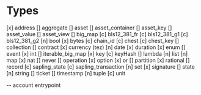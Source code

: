 # Types

[x] address
[] aggregate
[] asset
[] asset_container
[] asset_key
[] asset_value
[] asset_view
[] big_map
[c] bls12_381_fr
[c] bls12_381_g1
[c] bls12_381_g2
[n] bool
[x] bytes
[c] chain_id
[c] chest
[c] chest_key
[] collection
[] contract
[x] currency (tez)
[n] date
[x] duration
[x] enum
[] event
[x] int
[] iterable_big_map
[x] key
[c] keyHash
[] lambda
[n] list
[n] map
[x] nat
[] never
[] operation
[x] option
[x] or
[] partition
[x] rational
[] record
[c] sapling_state
[c] sapling_transaction
[n] set
[x] signature
[] state
[n] string
[] ticket
[] timestamp
[n] tuple
[c] unit

--
account
entrypoint
